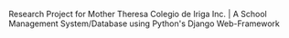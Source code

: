 Research Project for Mother Theresa Colegio de Iriga Inc. | A School Management System/Database using Python's Django Web-Framework
